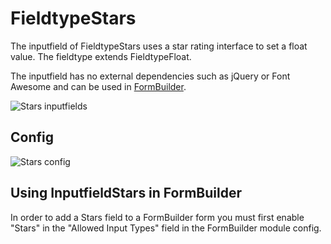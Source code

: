 # FieldtypeStars

The inputfield of FieldtypeStars uses a star rating interface to set a float value. The fieldtype extends FieldtypeFloat.

The inputfield has no external dependencies such as jQuery or Font Awesome and can be used in [FormBuilder](https://processwire.com/store/form-builder/).

![Stars inputfields](https://user-images.githubusercontent.com/1538852/207800889-c93e149e-2958-48eb-964d-90ca1f35da32.gif)

## Config

![Stars config](https://user-images.githubusercontent.com/1538852/207800900-01718ab9-350e-49b4-baf8-083e74f9d546.png)

## Using InputfieldStars in FormBuilder

In order to add a Stars field to a FormBuilder form you must first enable "Stars" in the "Allowed Input Types" field in the FormBuilder module config.
